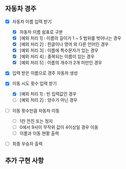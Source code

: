 ## 자동차 경주

- [X] 자동차 이름 입력 받기
  - [X] 자동차 이름 쉼표로 구분
  - [X] [예외 처리 1] : 이름의 길이가 1 ~ 5 범위를 벗어나는 경우
  - [X] [예외 처리 2] : 한글이나 영어 외 다른 언어인 경우
  - [X] [예외 처리 3] : 이름에 특수문자가 있는 경우
  - [X] [예외 처리 4] : 중복되는 이름이 있는 경우
  - [X] [예외 처리 5] : 이름의 개수가 2개 미만인 경우

- [X] 입력 받은 이름으로 경주 자동차 생성

- [X] 이동 시도 횟수 입력 받기
  - [X] [예외 처리 1] : 빈 입력값인 경우
  - [ ] [예외 처리 2] : 양수가 아닌 경우

- [ ] 이동 횟수만큼 자동차 이동
  - [ ] 1칸 전진 또는 정지
  - [ ] 0에서 9사이 무작위 값이 4이상일 경우 이동
  - [ ] 이름과 이동 현황 출력

- [ ] 최종 우승자 출력

## 추가 구현 사항
